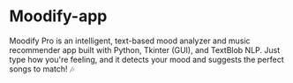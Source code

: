 # Moodify-app
Moodify Pro is an intelligent, text-based mood analyzer and music recommender app built with Python, Tkinter (GUI), and TextBlob NLP. Just type how you're feeling, and it detects your mood and suggests the perfect songs to match! 🎶
